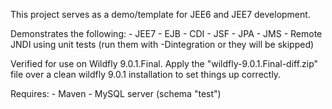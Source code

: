 This project serves as a demo/template for JEE6 and JEE7 development.

Demonstrates the following:
    - JEE7
    - EJB
    - CDI
    - JSF
    - JPA
    - JMS
    - Remote JNDI using unit tests (run them with -Dintegration or they will be skipped)

Verified for use on Wildfly 9.0.1.Final. Apply the "wildfly-9.0.1.Final-diff.zip" file over a clean wildfly 9.0.1 installation to set things up correctly.

Requires:
    - Maven
    - MySQL server (schema "test")